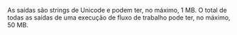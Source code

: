 As saídas são strings de Unicode e podem ter, no máximo, 1 MB. O total de todas as saídas de uma execução de fluxo de trabalho pode ter, no máximo, 50 MB.
